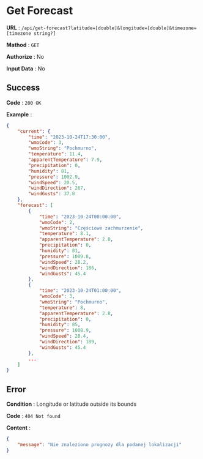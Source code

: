 # Get Forecast

**URL** : `/api/get-forecast?latitude=[double]&longitude=[double]&timezone=[timezone string?]`

**Mathod** : `GET`

**Authorize** : No

**Input Data** : No

## Success

**Code** : `200 OK`

**Example** :

```json
{
    "current": {
        "time": "2023-10-24T17:30:00",
        "wmoCode": 3,
        "wmoString": "Pochmurno",
        "temperature": 11.4,
        "apparentTemperature": 7.9,
        "precipitation": 0,
        "humidity": 81,
        "pressure": 1002.9,
        "windSpeed": 20.5,
        "windDirection": 267,
        "windGusts": 37.8
    },
    "forecast": [
        {
            "time": "2023-10-24T00:00:00",
            "wmoCode": 2,
            "wmoString": "Częściowe zachmurzenie",
            "temperature": 8.1,
            "apparentTemperature": 2.8,
            "precipitation": 0,
            "humidity": 81,
            "pressure": 1009.8,
            "windSpeed": 28.2,
            "windDirection": 186,
            "windGusts": 45.4
        },
        {
            "time": "2023-10-24T01:00:00",
            "wmoCode": 3,
            "wmoString": "Pochmurno",
            "temperature": 8,
            "apparentTemperature": 2.8,
            "precipitation": 0,
            "humidity": 85,
            "pressure": 1008.9,
            "windSpeed": 28.4,
            "windDirection": 189,
            "windGusts": 45.4
        },
        ...
    ]
}
```

## Error

**Condition** : Longitude or latitude outside its bounds

**Code** : `404 Not found`

**Content** :

```json
{
    "message": "Nie znaleziono prognozy dla podanej lokalizacji"
}
```

